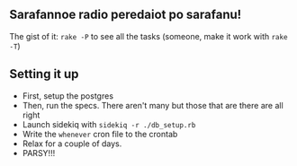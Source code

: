 ## Sarafannoe radio peredaiot po sarafanu!

The gist of it: `rake -P` to see all the tasks (someone, make it work with `rake -T`)

## Setting it up

* First, setup the postgres
* Then, run the specs. There aren't many but those that are there are all right
* Launch sidekiq with `sidekiq -r ./db_setup.rb`
* Write the `whenever` cron file to the crontab
* Relax for a couple of days.
* PARSY!!!

